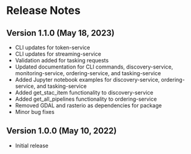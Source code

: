 # Release Notes

## Version 1.1.0 (May 18, 2023)

* CLI updates for token-service
* CLI updates for streaming-service
* Validation added for tasking requests
* Updated documentation for CLI commands, discovery-service, monitoring-service, ordering-service, and tasking-service
* Added Jupyter notebook examples for discovery-service, ordering-service, and tasking-service
* Added get_stac_item functionality to discovery-service
* Added get_all_pipelines functionality to ordering-service
* Removed GDAL and rasterio as dependencies for package
* Minor bug fixes

## Version 1.0.0 (May 10, 2022)

* Initial release
